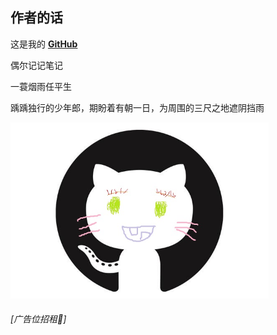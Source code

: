 ## 作者的话
这是我的 [**GitHub**](https://github.com/aqiu9)

偶尔记记笔记

一蓑烟雨任平生

踽踽独行的少年郎，期盼着有朝一日，为周围的三尺之地遮阴挡雨

<img src="assets/11_BigPic.png" alt="11_BigPic" style="zoom:66.66%;" />

###### [广告位招租🤡] 